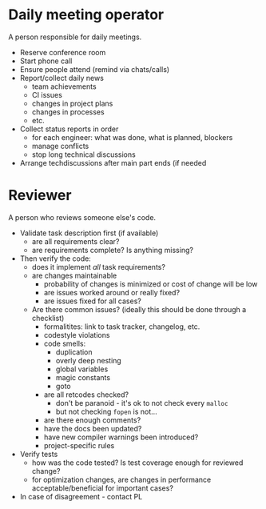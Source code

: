 # Daily meeting operator

A person responsible for daily meetings.

* Reserve conference room
* Start phone call
* Ensure people attend (remind via chats/calls)
* Report/collect daily news
  * team achievements
  * CI issues
  * changes in project plans
  * changes in processes
  * etc.
* Collect status reports in order
  * for each engineer: what was done, what is planned, blockers
  * manage conflicts
  * stop long technical discussions
* Arrange techdiscussions after main part ends (if needed

# Reviewer

A person who reviews someone else's code.

* Validate task description first (if available)
  * are all requirements clear?
  * are requirements complete? Is anything missing?
* Then verify the code:
  * does it implement _all_ task requirements?
  * are changes maintainable
    * probability of changes is minimized or cost of change will be low
    * are issues worked around or really fixed?
    * are issues fixed for all cases?
  * Are there common issues? (ideally this should be done through a checklist)
    * formalitites: link to task tracker, changelog, etc.
    * codestyle violations
    * code smells:
      * duplication
      * overly deep nesting
      * global variables
      * magic constants
      * goto
    * are all retcodes checked?
      * don't be paranoid - it's ok to not check every `malloc`
      * but not checking `fopen` is not...
    * are there enough comments?
    * have the docs been updated?
    * have new compiler warnings been introduced?
    * project-specific rules
* Verify tests
  * how was the code tested? Is test coverage enough for reviewed change?
  * for optimization changes, are changes in performance acceptable/beneficial for important cases?
* In case of disagreement - contact PL
